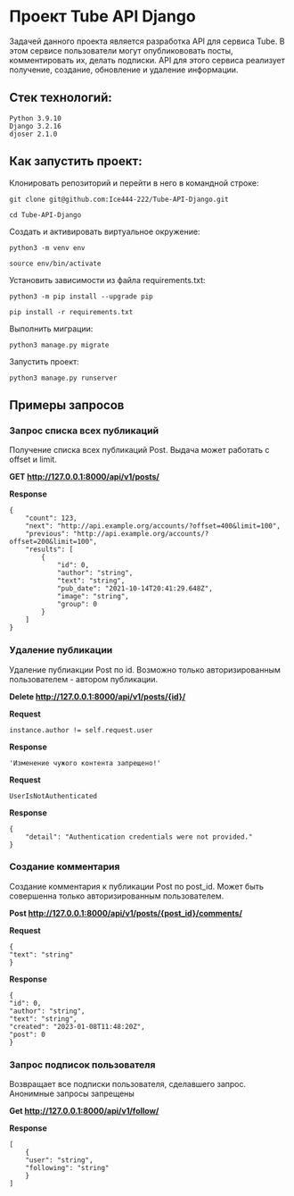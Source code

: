 # Проект Tube API Django
Задачей данного проекта является разработка API для сервиса Tube. В этом сервисе пользователи могут
опубликововать посты, комментировать их, делать подписки. API для этого сервиса реализует получение, создание, обновление и удаление информации. 

## Стек технологий:
```
Python 3.9.10
Django 3.2.16
djoser 2.1.0
```

## Как запустить проект:
Клонировать репозиторий и перейти в него в командной строке:
```
git clone git@github.com:Ice444-222/Tube-API-Django.git
```

```
cd Tube-API-Django
```

Cоздать и активировать виртуальное окружение:
```
python3 -m venv env
```
```
source env/bin/activate
```
Установить зависимости из файла requirements.txt:
```
python3 -m pip install --upgrade pip
```

```
pip install -r requirements.txt
```

Выполнить миграции:

```
python3 manage.py migrate
```
Запустить проект:

```
python3 manage.py runserver
```

## Примеры запросов

### Запрос списка всех публикаций
Получение списка всех публикаций Post. Выдача может работать с offset и limit.

**GET http://127.0.0.1:8000/api/v1/posts/**

**Response**
```
{
    "count": 123,
    "next": "http://api.example.org/accounts/?offset=400&limit=100",
    "previous": "http://api.example.org/accounts/?offset=200&limit=100",
    "results": [
        {
            "id": 0,
            "author": "string",
            "text": "string",
            "pub_date": "2021-10-14T20:41:29.648Z",
            "image": "string",
            "group": 0
        }
    ]
}
```

### Удаление публикации
Удаление публиакции Post по id. Возможно только авторизированным пользователем - автором публикации.

**Delete http://127.0.0.1:8000/api/v1/posts/{id}/**

**Request**
```
instance.author != self.request.user
```


**Response**
```
'Изменение чужого контента запрещено!'
```
**Request**
```
UserIsNotAuthenticated
```

**Response**
```
{
    "detail": "Authentication credentials were not provided."
}
```

### Создание комментария
Создание комментария к публикации Post по post_id. Может быть совершенна только авторизированным пользователем.

**Post http://127.0.0.1:8000/api/v1/posts/{post_id}/comments/**

**Request**
```
{
"text": "string"
}
```

**Response**
```
{
"id": 0,
"author": "string",
"text": "string",
"created": "2023-01-08T11:48:20Z",
"post": 0
}
```

### Запрос подписок пользователя
Возвращает все подписки пользователя, сделавшего запрос. Анонимные запросы запрещены

**Get http://127.0.0.1:8000/api/v1/follow/**

**Response**
```
[
    {
    "user": "string",
    "following": "string"
    }
]
```

